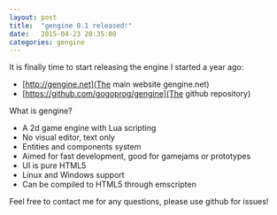 ```yaml
---
layout: post
title:  "gengine 0.1 released!"
date:   2015-04-23 20:35:00
categories: gengine
---
```


It is finally time to start releasing the engine I started a year ago:

 * [http://gengine.net](The main website gengine.net)
 * [https://github.com/gogoprog/gengine](The github repository)

What is gengine?

 * A 2d game engine with Lua scripting
 * No visual editor, text only
 * Entities and components system
 * Aimed for fast development, good for gamejams or prototypes
 * UI is pure HTML5
 * Linux and Windows support
 * Can be compiled to HTML5 through emscripten

Feel free to contact me for any questions, please use github for issues!

